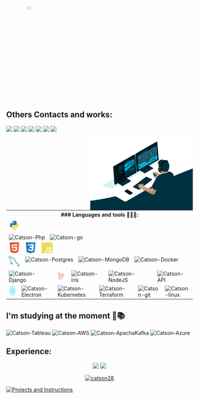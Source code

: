 ![image info](./img/ezgif.gif)

## Others Contacts and works:


<div>
  <a href="https://www.youtube.com/user/TheCaindj/featured" target="_blank"><img src="https://img.shields.io/badge/YouTube-FF0000?style=for-the-badge&logo=youtube&logoColor=white" target="_blank"></a>
  <a href="https://instagram.com/cand_studio" target="_blank"><img src="https://img.shields.io/badge/-Instagram-%23E4405F?style=for-the-badge&logo=instagram&logoColor=white" target="_blank"></a>
  <a href = "mailto:felicianocatson@gmail.com"><img src="https://img.shields.io/badge/-Gmail-%23333?style=for-the-badge&logo=gmail&logoColor=white" target="_blank"></a>
  <a href="https://twitter.com/CandClips" target="_blank"><img src="https://img.shields.io/badge/Twitter-1DA1F2?style=for-the-badge&logo=twitter&logoColor=white" target="_blank"></a>
  <a href="https://stackoverflow.com/users/11378859/phrancisk-lamp" target="_blank"><img src="https://img.shields.io/badge/stack%20overflow-FE7A16?logo=stack-overflow&logoColor=white&style=for-the-badge" target="_blank"></a> 
  <a href="https://www.facebook.com/candstudio" target="_blank"><img src="https://img.shields.io/badge/Facebook-1877F2?style=for-the-badge&logo=facebook&logoColor=white" target="_blank"></a>
  <a href="https://www.whatsapp://send?abid=+244924983488&text=Hello%2C%20World!" target="_blank"><img src="https://img.shields.io/badge/WhatsApp-25D366?style=for-the-badge&logo=whatsapp&logoColor=white"> </a>
  <!-- <a href="#" target="_blank"><img src="https://img.shields.io/badge/Zoom-2D8CFF?style=for-the-badge&logo=zoom&logoColor=white"> </a> -->
</div>

<img align="right" alt="GIF" width="55%" src="img/code.gif"/>
<table width="40%">
  <tr>
    <th colspan="7">
        ### Languages and tools 👨🏻‍💻:
    </th>

  <tr  style="display: flex;">
    <td valign="top"><img alt="Catson-Python" height="30" width="30" src="https://raw.githubusercontent.com/devicons/devicon/master/icons/python/python-original.svg" /></td>
  </tr>
  <tr  style="display: flex;">
    <td valign="top"><img alt="Catson-Php" height="30" width="30" src="https://upload.wikimedia.org/wikipedia/commons/3/31/Webysther_20160423_-_Elephpant.svg" /></td>
    <td valign="top"><img alt="Catson-go" height="30" width="30" src="https://upload.wikimedia.org/wikipedia/commons/a/a8/Go_Logo_Black.svg" /></td>
  </tr>
  <tr  style="display: flex;">
    <td valign="top"><img alt="Catson-HTML" height="30" width="30" src="https://raw.githubusercontent.com/devicons/devicon/master/icons/html5/html5-original.svg" /></td>
    <td valign="top"><img alt="Catson-CSS" height="30" width="30" src="https://raw.githubusercontent.com/devicons/devicon/master/icons/css3/css3-original.svg" /></td>
    <td valign="top"><img alt="Catson-Js" height="30" width="30" src="https://raw.githubusercontent.com/devicons/devicon/master/icons/javascript/javascript-plain.svg" /></td>
  </tr>
  <tr  style="display: flex;">
    <td valign="top"><img alt="Catson-MySQL" height="30" width="30" src="https://raw.githubusercontent.com/devicons/devicon/master/icons/mysql/mysql-original.svg" /></td>
    <td valign="top"><img alt="Catson-Postgres" height="30" width="30" src="https://upload.wikimedia.org/wikipedia/commons/2/29/Postgresql_elephant.svg" /></td>
    <td valign="top"><img alt="Catson-MongoDB" height="30" width="30" src="https://upload.wikimedia.org/wikipedia/commons/thumb/f/f9/Antu_mongodb.svg/512px-Antu_mongodb.svg.png?201607061235" /></td>
    <td valign="top"><img alt="Catson-Docker" height="30" width="30" src="https://www.svgrepo.com/show/349342/docker.svg" /></td>
  </tr> 
  <tr  style="display: flex;">
    <td valign="top"><img alt="Catson-Django" height="30" width="30" src="https://icon-library.com/images/django-icon/django-icon-17.jpg" /></td>
    <td valign="top"><img alt="Catson-Laravel" height="30" width="30" src="https://raw.githubusercontent.com/gilbarbara/logos/master/logos/laravel.svg" /></td>
    <td valign="top"><img alt="Catson-iris" height="30" width="30" src="https://www.iris-go.com/images/icon.svg" /></td>
    <td valign="top"><img alt="Catson-NodeJS" height="30" width="30" src="https://cdn.jsdelivr.net/gh/devicons/devicon/icons/nodejs/nodejs-original.svg" /></td>
    <td valign="top"><img alt="Catson-API" height="30" src="https://img.icons8.com/dotty/80/000000/api-settings.png"/></td>
  </tr> 
  <tr  style="display: flex;">
    <td valign="top"><img alt="Catson-React" height="30" width="30" src="https://raw.githubusercontent.com/devicons/devicon/master/icons/react/react-original.svg" /></td>
    <td valign="top"><img alt="Catson-Electron" height="30" width="30" src="https://upload.wikimedia.org/wikipedia/commons/9/91/Electron_Software_Framework_Logo.svg" /></td>
    <td valign="top"><img alt="Catson-Kubernetes" height="30" width="30" src="https://upload.wikimedia.org/wikipedia/labs/b/ba/Kubernetes-icon-color.svg" /></td>
    <td valign="top"><img alt="Catson-Terraform" height="30" width="30" src="https://www.svgrepo.com/show/354447/terraform-icon.svg" /></td>
    <td valign="top"><img alt="Catson-git" height="30" width="30" src="https://img.icons8.com/color/48/000000/git.png"/></td>
    <td valign="top"><img alt="Catson-linux" height="30" width="30" src="https://img.icons8.com/color/48/000000/linux--v1.png"/></td>
  </tr>
  </tr>
</table>

## I'm studying at the moment 📖📚
<div>
  <img alt="Catson-Tableau" src="https://img.shields.io/badge/Tableau-E97627?style=for-the-badge&logo=Tableau&logoColor=white" target="_blank">
  <!-- <img alt="Catson-GoogleAnalytics" src="https://img.shields.io/badge/Google%20Analytics-CC342D?style=for-the-badge&logo=google%20analytics&logoColor=white" target="_blank"> -->
  <img alt="Catson-AWS" src="https://img.shields.io/badge/Amazon_AWS-FF9900?style=for-the-badge&logo=amazonaws&logoColor=white" target="_blank">
  <img alt="Catson-ApachaKafka" src="https://img.shields.io/badge/Apache%20Kafka-000?style=for-the-badge&logo=apachekafka" target="_blank"> 
  <img alt="Catson-Azure" src="https://img.shields.io/badge/azure-%230072C6.svg?style=for-the-badge&logo=microsoftazure&logoColor=white" target="_blank">
 </div>


## Experience:
<div align="center">
  <img height="180em" src="https://github-readme-stats.vercel.app/api/top-langs/?username=Catson28&layout=compact&langs_count=7&theme=github_dark"/>
  <img height="180em" src="https://github-readme-stats.vercel.app/api?username=Catson28&show_icons=true&theme=github_dark&include_all_commits=true&count_private=true"/>
</div>

<p  align="center">  <a href="https://github.com/ryo-ma/github-profile-trophy"><img  src="https://github-profile-trophy.vercel.app/?username=catson28"  alt="catson28"/></a>  </p>

[![Projects and Instructions](https://img.shields.io/badge/Projects_and_Instructions-See_more_on_GitHub-181717?style=for-the-badge&logo=github)](https://github.com/Catson28/FindOneOnAll)
